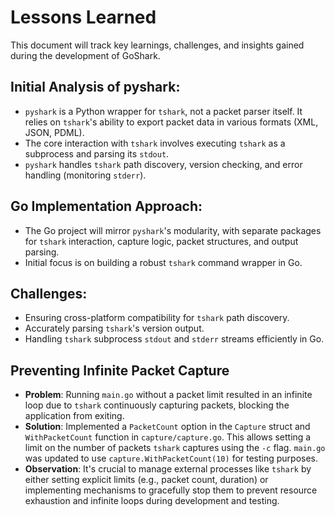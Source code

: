 # Lessons Learned

This document will track key learnings, challenges, and insights gained during the development of GoShark.

## Initial Analysis of pyshark:
- `pyshark` is a Python wrapper for `tshark`, not a packet parser itself. It relies on `tshark`'s ability to export packet data in various formats (XML, JSON, PDML).
- The core interaction with `tshark` involves executing `tshark` as a subprocess and parsing its `stdout`.
- `pyshark` handles `tshark` path discovery, version checking, and error handling (monitoring `stderr`).

## Go Implementation Approach:
- The Go project will mirror `pyshark`'s modularity, with separate packages for `tshark` interaction, capture logic, packet structures, and output parsing.
- Initial focus is on building a robust `tshark` command wrapper in Go.

## Challenges:
- Ensuring cross-platform compatibility for `tshark` path discovery.
- Accurately parsing `tshark`'s version output.
- Handling `tshark` subprocess `stdout` and `stderr` streams efficiently in Go.

## Preventing Infinite Packet Capture

- **Problem**: Running `main.go` without a packet limit resulted in an infinite loop due to `tshark` continuously capturing packets, blocking the application from exiting.
- **Solution**: Implemented a `PacketCount` option in the `Capture` struct and `WithPacketCount` function in `capture/capture.go`. This allows setting a limit on the number of packets `tshark` captures using the `-c` flag. `main.go` was updated to use `capture.WithPacketCount(10)` for testing purposes.
- **Observation**: It's crucial to manage external processes like `tshark` by either setting explicit limits (e.g., packet count, duration) or implementing mechanisms to gracefully stop them to prevent resource exhaustion and infinite loops during development and testing.
